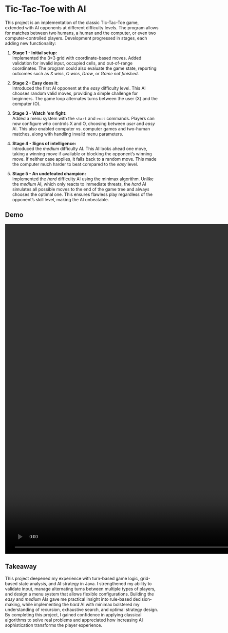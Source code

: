 # Tic-Tac-Toe with AI

This project is an implementation of the classic Tic-Tac-Toe game, extended with AI opponents at different difficulty
levels. The program allows for matches between two humans, a human and the computer, or even two computer-controlled
players. Development progressed in stages, each adding new functionality:

1. **Stage 1 - Initial setup:**  
   Implemented the 3×3 grid with coordinate-based moves. Added validation for invalid input, occupied cells, and
   out-of-range coordinates. The program could also evaluate the game state, reporting outcomes such as *X wins*, *O
   wins*, *Draw*, or *Game not finished*.

2. **Stage 2 - Easy does it:**  
   Introduced the first AI opponent at the *easy* difficulty level. This AI chooses random valid moves, providing a
   simple challenge for beginners. The game loop alternates turns between the user (X) and the computer (O).

3. **Stage 3 - Watch 'em fight:**  
   Added a menu system with the `start` and `exit` commands. Players can now configure who controls X and O, choosing
   between *user* and *easy* AI. This also enabled computer vs. computer games and two-human matches, along with
   handling invalid menu parameters.

4. **Stage 4 - Signs of intelligence:**  
   Introduced the *medium* difficulty AI. This AI looks ahead one move, taking a winning move if available or blocking
   the opponent’s winning move. If neither case applies, it falls back to a random move. This made the computer much
   harder to beat compared to the *easy* level.

5. **Stage 5 - An undefeated champion:**  
   Implemented the *hard* difficulty AI using the minimax algorithm. Unlike the *medium* AI, which only reacts to
   immediate threats, the *hard* AI simulates all possible moves to the end of the game tree and always chooses the
   optimal one. This ensures flawless play regardless of the opponent’s skill level, making the AI unbeatable.

## Demo

<video width="1920" height="1080" align="center" src=""></video>

## Takeaway

This project deepened my experience with turn-based game logic, grid-based state analysis, and AI strategy in Java. I
strengthened my ability to validate input, manage alternating turns between multiple types of players, and design a menu
system that allows flexible configurations. Building the *easy* and *medium* AIs gave me practical insight into
rule-based decision-making, while implementing the *hard* AI with minimax bolstered my understanding of recursion,
exhaustive search, and optimal strategy design. By completing this project, I gained confidence in applying classical
algorithms to solve real problems and appreciated how increasing AI sophistication transforms the player experience.